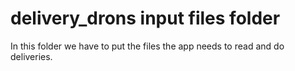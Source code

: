 delivery_drons input files folder
===============

In this folder we have to put the files the app needs to read and do deliveries.